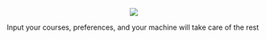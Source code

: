 <p align="center">
  <img src="http://i.imgur.com/ZBRXem4.png"/>
</p>

Input your courses, preferences, and your machine will take care of the rest
